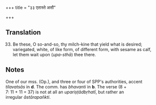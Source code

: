 +++
title = "३३ एतास्ते असौ"

+++
## Translation
33. Be these, O so-and-so, thy milch-kine that yield what is desired;  
variegated, white, of like form, of different form, with sesame as calf,  
let them wait upon (*upa-sthā*) thee there.

## Notes
One of our mss. (Op.), and three or four of SPP's authorities, accent  
*tílavatsās* in **d**. The comm. has *bhavanti* in **b**. The verse (8 +  
7: 11 + 11 = 37) is not at all an *upariṣṭādbṛhatī*, but rather an  
irregular *āstārapan̄kti*.
